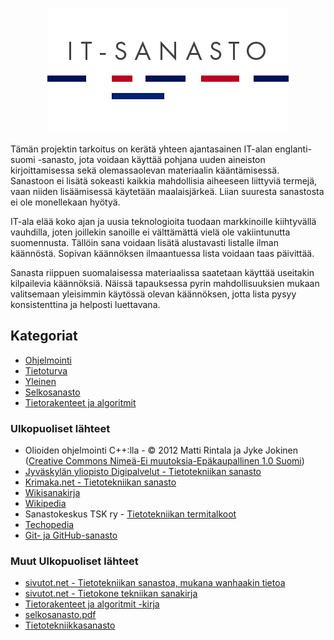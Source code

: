 <p align="center">
  <img src="https://github.com/HankiDesign/IT-sanasto/blob/master/it-sanasto-logo.png">
</p>

Tämän projektin tarkoitus on kerätä yhteen ajantasainen IT-alan englanti-suomi -sanasto, jota voidaan käyttää pohjana uuden aineiston kirjoittamisessa sekä olemassaolevan materiaalin kääntämisessä. Sanastoon ei lisätä sokeasti kaikkia mahdollisia aiheeseen liittyviä termejä, vaan niiden lisäämisessä käytetään maalaisjärkeä. Liian suuresta sanastosta ei ole monellekaan hyötyä.

IT-ala elää koko ajan ja uusia teknologioita tuodaan markkinoille kiihtyvällä vauhdilla, joten joillekin sanoille ei välttämättä vielä ole vakiintunutta suomennusta. Tällöin sana voidaan lisätä alustavasti listalle ilman käännöstä. Sopivan käännöksen ilmaantuessa lista voidaan taas päivittää.

Sanasta riippuen suomalaisessa materiaalissa saatetaan käyttää useitakin kilpailevia käännöksiä. Näissä tapauksessa pyrin mahdollisuuksien mukaan valitsemaan yleisimmin käytössä olevan käännöksen, jotta lista pysyy konsistenttina ja helposti luettavana.


## Kategoriat

* [Ohjelmointi](ohjelmointisanasto.md)
* [Tietoturva](tietoturvasanasto.md)
* [Yleinen](yleinen-sanasto.md)
* [Selkosanasto](selkosanasto.pdf)
* [Tietorakenteet ja algoritmit](tirakirja.pdf)


### Ulkopuoliset lähteet

- Olioiden ohjelmointi C++:lla - © 2012 Matti Rintala ja Jyke Jokinen ([Creative Commons Nimeä-Ei muutoksia-Epäkaupallinen 1.0 Suomi](http://creativecommons.org/licenses/by-nd-nc/1.0/fi/))
- [Jyväskylän yliopisto Digipalvelut - Tietotekniikan sanasto](https://www.jyu.fi/digipalvelut/fi/ohjeet/sanasto)
- [Krimaka.net - Tietotekniikan sanasto](https://krimaka.net/tietotekniikka/tietokone-ja-muut/tietotekniikan-sanasto.html)
- [Wikisanakirja](https://fi.wiktionary.org)
- [Wikipedia](https://fi.wikipedia.org)
- Sanastokeskus TSK ry - [Tietotekniikan termitalkoot](http://www.tsk.fi/tsk/termitalkoot/)
- [Techopedia](https://www.techopedia.com)
- [Git- ja GitHub-sanasto](https://www.cs.helsinki.fi/u/hisahi/sanastot/git_github.html)

### Muut Ulkopuoliset lähteet
- [sivutot.net - Tietotekniikan sanastoa, mukana wanhaakin tietoa](http://www.sivustot.net/e/sanasto.html)
- [sivutot.net - Tietokone tekniikan sanakirja](http://www.sivustot.net/e/sa/)
- [Tietorakenteet ja algoritmit -kirja](https://www.cs.helsinki.fi/u/ahslaaks/tirakirja/)
- [selkosanasto.pdf](https://blogs.helsinki.fi/monatta-hanke/files/2011/05/selkosanasto.pdf)
- [Tietotekniikkasanasto](https://rikun.net/sanasto/)
